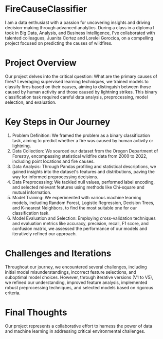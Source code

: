 # FireCauseClassifier

I am a data enthusiast with a passion for uncovering insights and driving decision-making through advanced analytics. During a class in a diploma I took in Big Data, Analysis, and Business Intelligence, I've collaborated with talented colleagues, Juanita Cortez and Lorelei Gorocica, on a compelling project focused on predicting the causes of wildfires.

# Project Overview

Our project delves into the critical question: What are the primary causes of fires? Leveraging supervised learning techniques, we trained models to classify fires based on their causes, aiming to distinguish between those caused by human activity and those caused by lightning strikes. This binary classification task required careful data analysis, preprocessing, model selection, and evaluation.

# Key Steps in Our Journey

1.	Problem Definition: We framed the problem as a binary classification task, aiming to predict whether a fire was caused by human activity or lightning.
2.	Data Collection: We sourced our dataset from the Oregon Department of Forestry, encompassing statistical wildfire data from 2000 to 2022, including point locations and fire causes.
3.	Data Analysis: Through Pandas profiling and statistical descriptions, we gained insights into the dataset's features and distributions, paving the way for informed preprocessing decisions.
4.	Data Preprocessing: We tackled null values, performed label encoding, and selected relevant features using methods like Chi-square and mutual information.
5.	Model Training: We experimented with various machine learning models, including Random Forest, Logistic Regression, Decision Trees, and K-nearest Neighbors, to find the most suitable one for our classification task.
6.	Model Evaluation and Selection: Employing cross-validation techniques and evaluation metrics like accuracy, precision, recall, F1 score, and confusion matrix, we assessed the performance of our models and iteratively refined our approach.
   
# Challenges and Iterations
Throughout our journey, we encountered several challenges, including initial model misunderstandings, incorrect feature selections, and suboptimal model choices. However, through iterative versions (V1 to V5), we refined our understanding, improved feature analysis, implemented robust preprocessing techniques, and selected models based on rigorous criteria.

# Final Thoughts

Our project represents a collaborative effort to harness the power of data and machine learning in addressing critical environmental challenges. 
